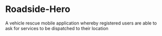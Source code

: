 # Roadside-Hero
A vehicle rescue mobile application whereby registered users are able to ask for services to be dispatched to their location
